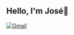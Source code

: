 ## Hello, I'm José🤗

[![Gmail](https://img.shields.io/badge/Gmail-D14836?style=for-the-badge&logo=gmail&logoColor=white)]()


